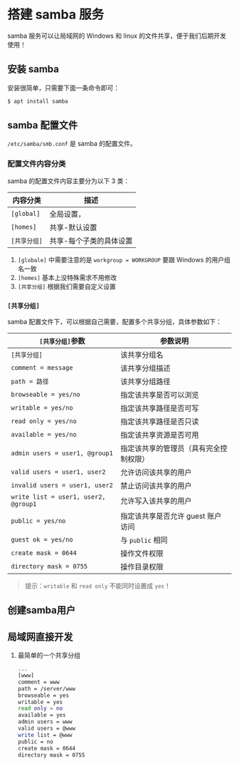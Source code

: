 # 搭建 samba 服务

samba 服务可以让局域网的 Windows 和 linux 的文件共享，便于我们后期开发使用！

## 安装 samba

安装很简单，只需要下面一条命令即可：

```sh
$ apt install samba
```

## samba 配置文件

`/etc/samba/smb.conf` 是 samba 的配置文件。

### 配置文件内容分类

samba 的配置文件内容主要分为以下 3 类：

| 内容分类     | 描述                    |
| ------------ | ----------------------- |
| `[global]`   | 全局设置，              |
| `[homes]`    | 共享-默认设置           |
| `[共享分组]` | 共享-每个子类的具体设置 |

1. `[globale]` 中需要注意的是 `workgroup = WORKGROUP` 要跟 Windows 的用户组名一致
2. `[homes]` 基本上没特殊需求不用修改
3. `[共享分组]` 根据我们需要自定义设置

### `[共享分组]`

samba 配置文件下，可以根据自己需要，配置多个共享分组，具体参数如下：

| `[共享分组]`参数                     | 参数说明                               |
| ------------------------------------ | -------------------------------------- |
| `[共享分组]`                         | 该共享分组名                           |
| `comment = message`                  | 该共享分组描述                         |
| `path = 路径`                        | 该共享分组路径                         |
| `browseable = yes/no`                | 指定该共享是否可以浏览                 |
| `writable = yes/no`                  | 指定该共享路径是否可写                 |
| `read only = yes/no`                 | 指定该共享路径是否只读                 |
| `available = yes/no`                 | 指定该共享资源是否可用                 |
| `admin users = user1, @group1`       | 指定该共享的管理员（具有完全控制权限） |
| `valid users = user1, user2`         | 允许访问该共享的用户                   |
| `invalid users = user1, user2`       | 禁止访问该共享的用户                   |
| `write list = user1, user2, @group1` | 允许写入该共享的用户                   |
| `public = yes/no`                    | 指定该共享是否允许 guest 账户访问      |
| `guest ok = yes/no`                  | 与 `public` 相同                       |
| `create mask = 0644`                 | 操作文件权限                           |
| `directory mask = 0755`              | 操作目录权限                           |

> 提示：`writable` 和 `read only` 不能同时设置成 `yes`！

## 创建samba用户



## 局域网直接开发

1. 最简单的一个共享分组

   ```sh
   ...
   [www]
   comment = www
   path = /server/www
   browseable = yes
   writable = yes
   read only = no
   available = yes
   admin users = www
   valid users = @www
   write list = @www
   public = no
   create mask = 0644
   directory mask = 0755
   ```
